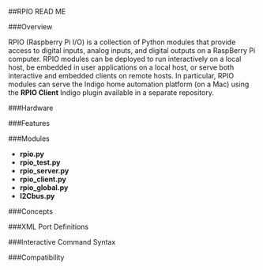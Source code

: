 ##RPIO READ ME

###Overview

RPIO (Raspberry Pi I/O) is a collection of Python modules that provide access to digital inputs, analog inputs, and digital outputs on a RaspBerry Pi computer. RPIO modules can be deployed to run interactively on a local host, be embedded in user applications on a local host, or serve both interactive and embedded clients on remote hosts. In particular, RPIO modules can serve the Indigo home automation platform (on a Mac) using the **RPIO Client** Indigo plugin available in a separate repository.

###Hardware

###Features

###Modules
* **rpio.py**
* **rpio_test.py**
* **rpio_server.py**
* **rpio_client.py**
* **rpio_global.py**
* **I2Cbus.py**

###Concepts

###XML Port Definitions

###Interactive Command Syntax

###Compatibility



